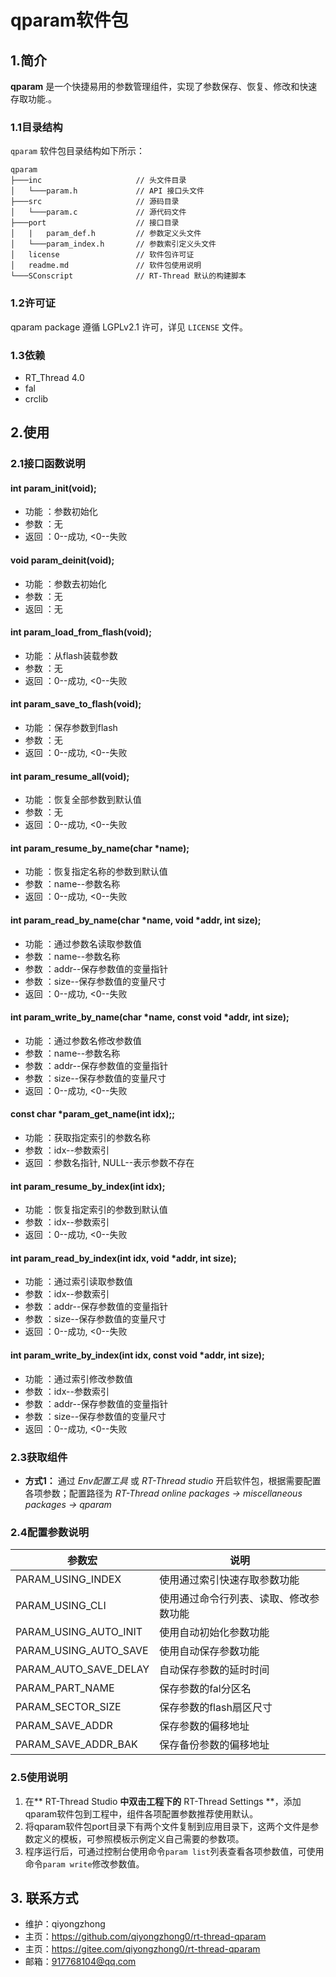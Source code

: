 ﻿# qparam软件包

## 1.简介

**qparam** 是一个快捷易用的参数管理组件，实现了参数保存、恢复、修改和快速存取功能.。

### 1.1目录结构

`qparam` 软件包目录结构如下所示：

``` 
qparam
├───inc                     // 头文件目录
│   └───param.h             // API 接口头文件
├───src                     // 源码目录
│   └───param.c             // 源代码文件
├───port                    // 接口目录
│   |   param_def.h         // 参数定义头文件
│   └───param_index.h       // 参数索引定义头文件
│   license                 // 软件包许可证
│   readme.md               // 软件包使用说明
└───SConscript              // RT-Thread 默认的构建脚本
```

### 1.2许可证

qparam package 遵循 LGPLv2.1 许可，详见 `LICENSE` 文件。

### 1.3依赖

- RT_Thread 4.0
- fal
- crclib

## 2.使用

### 2.1接口函数说明

#### int param_init(void);
- 功能 ：参数初始化
- 参数 ：无
- 返回 ：0--成功, <0--失败

#### void param_deinit(void);
- 功能 ：参数去初始化
- 参数 ：无
- 返回 ：无

#### int param_load_from_flash(void);
- 功能 ：从flash装载参数
- 参数 ：无
- 返回 ：0--成功, <0--失败

#### int param_save_to_flash(void);
- 功能 ：保存参数到flash
- 参数 ：无
- 返回 ：0--成功, <0--失败

#### int param_resume_all(void);
- 功能 ：恢复全部参数到默认值
- 参数 ：无
- 返回 ：0--成功, <0--失败

#### int param_resume_by_name(char *name);
- 功能 ：恢复指定名称的参数到默认值
- 参数 ：name--参数名称
- 返回 ：0--成功, <0--失败

#### int param_read_by_name(char *name, void *addr, int size);
- 功能 ：通过参数名读取参数值
- 参数 ：name--参数名称
- 参数 ：addr--保存参数值的变量指针
- 参数 ：size--保存参数值的变量尺寸
- 返回 ：0--成功, <0--失败

#### int param_write_by_name(char *name, const void *addr, int size);
- 功能 ：通过参数名修改参数值
- 参数 ：name--参数名称
- 参数 ：addr--保存参数值的变量指针
- 参数 ：size--保存参数值的变量尺寸
- 返回 ：0--成功, <0--失败

#### const char *param_get_name(int idx);;
- 功能 ：获取指定索引的参数名称
- 参数 ：idx--参数索引
- 返回 ：参数名指针, NULL--表示参数不存在

#### int param_resume_by_index(int idx);
- 功能 ：恢复指定索引的参数到默认值
- 参数 ：idx--参数索引
- 返回 ：0--成功, <0--失败

#### int param_read_by_index(int idx, void *addr, int size);
- 功能 ：通过索引读取参数值
- 参数 ：idx--参数索引
- 参数 ：addr--保存参数值的变量指针
- 参数 ：size--保存参数值的变量尺寸
- 返回 ：0--成功, <0--失败

#### int param_write_by_index(int idx, const void *addr, int size);
- 功能 ：通过索引修改参数值
- 参数 ：idx--参数索引
- 参数 ：addr--保存参数值的变量指针
- 参数 ：size--保存参数值的变量尺寸
- 返回 ：0--成功, <0--失败

### 2.3获取组件

- **方式1：**
通过 *Env配置工具* 或 *RT-Thread studio* 开启软件包，根据需要配置各项参数；配置路径为 *RT-Thread online packages -> miscellaneous packages -> qparam* 


### 2.4配置参数说明

| 参数宏 | 说明 |
| ---- | ---- |
| PARAM_USING_INDEX         | 使用通过索引快速存取参数功能
| PARAM_USING_CLI           | 使用通过命令行列表、读取、修改参数功能
| PARAM_USING_AUTO_INIT     | 使用自动初始化参数功能
| PARAM_USING_AUTO_SAVE     | 使用自动保存参数功能
| PARAM_AUTO_SAVE_DELAY     | 自动保存参数的延时时间
| PARAM_PART_NAME           | 保存参数的fal分区名
| PARAM_SECTOR_SIZE         | 保存参数的flash扇区尺寸
| PARAM_SAVE_ADDR           | 保存参数的偏移地址
| PARAM_SAVE_ADDR_BAK       | 保存备份参数的偏移地址

### 2.5使用说明

1. 在** RT-Thread Studio **中双击工程下的** RT-Thread Settings **，添加qparam软件包到工程中，组件各项配置参数推荐使用默认。
1. 将qparam软件包port目录下有两个文件复制到应用目录下，这两个文件是参数定义的模板，可参照模板示例定义自己需要的参数项。
1. 程序运行后，可通过控制台使用命令`param list`列表查看各项参数值，可使用命令`param write`修改参数值。

## 3. 联系方式

* 维护：qiyongzhong
* 主页：https://github.com/qiyongzhong0/rt-thread-qparam
* 主页：https://gitee.com/qiyongzhong0/rt-thread-qparam
* 邮箱：917768104@qq.com
